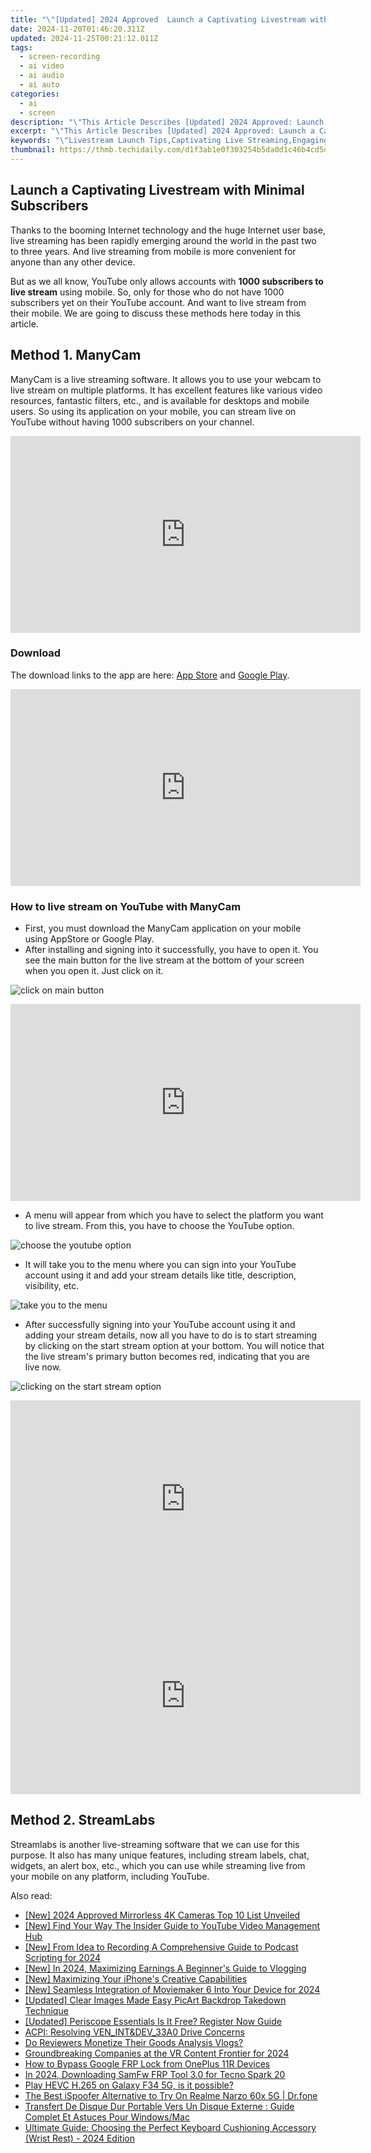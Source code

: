 ```yaml
---
title: "\"[Updated] 2024 Approved  Launch a Captivating Livestream with Minimal Subscribers\""
date: 2024-11-20T01:46:20.311Z
updated: 2024-11-25T00:21:12.011Z
tags: 
  - screen-recording
  - ai video
  - ai audio
  - ai auto
categories: 
  - ai
  - screen
description: "\"This Article Describes [Updated] 2024 Approved: Launch a Captivating Livestream with Minimal Subscribers\""
excerpt: "\"This Article Describes [Updated] 2024 Approved: Launch a Captivating Livestream with Minimal Subscribers\""
keywords: "\"Livestream Launch Tips,Captivating Live Streaming,Engaging Low-Sub Scene,Spark Interest in Live Events,Livestream Minimalist Guide,Grow Subs with Great Streams,Viral Live Broadcast Strategies\""
thumbnail: https://thmb.techidaily.com/d1f3ab1e0f303254b5da0d1c46b4cd5df7801fb77b72cd0a87c2f6333bdfc5bd.jpg
---
```


## Launch a Captivating Livestream with Minimal Subscribers

Thanks to the booming Internet technology and the huge Internet user base, live streaming has been rapidly emerging around the world in the past two to three years. And live streaming from mobile is more convenient for anyone than any other device.

But as we all know, YouTube only allows accounts with **1000 subscribers to live stream** using mobile. So, only for those who do not have 1000 subscribers yet on their YouTube account. And want to live stream from their mobile. We are going to discuss these methods here today in this article.

## Method 1\. ManyCam

ManyCam is a live streaming software. It allows you to use your webcam to live stream on multiple platforms. It has excellent features like various video resources, fantastic filters, etc., and is available for desktops and mobile users. So using its application on your mobile, you can stream live on YouTube without having 1000 subscribers on your channel.

<!-- affiliate ads begin -->
<iframe width="560" height="315" src="https://www.youtube.com/embed/y3VlwHTQQMs?si=BXYwD1pKiaTuev4y&autoplay=1" title="YouTube video player" frameborder="0" allow="accelerometer; autoplay; clipboard-write; encrypted-media; gyroscope; picture-in-picture; web-share" referrerpolicy="strict-origin-when-cross-origin" allowfullscreen></iframe>
<!-- affiliate ads end -->

### Download

The download links to the app are here: [App Store](https://apps.apple.com/us/app/manycam/id1112694921?ls=1) and [Google Play](https://play.google.com/store/apps/details?id=com.visicommedia.manycam).

<!-- affiliate ads begin -->
<iframe width="560" height="315" src="https://www.youtube.com/embed/LaWcXdTn5SE?si=QbxEkX-4a17J5RVs&autoplay=1" title="YouTube video player" frameborder="0" allow="accelerometer; autoplay; clipboard-write; encrypted-media; gyroscope; picture-in-picture; web-share" referrerpolicy="strict-origin-when-cross-origin" allowfullscreen></iframe>
<!-- affiliate ads end -->

### How to live stream on YouTube with ManyCam

* First, you must download the ManyCam application on your mobile using AppStore or Google Play.
* After installing and signing into it successfully, you have to open it. You see the main button for the live stream at the bottom of your screen when you open it. Just click on it.

![click on main button](https://images.wondershare.com/filmora/article-images/2022/12/live-stream-1.jpg)

<!-- affiliate ads begin -->
<iframe width="560" height="315" src="https://www.youtube.com/embed/jvwX82j3ci0?si=gAWoovjXgs3m1d7S&autoplay=1" title="YouTube video player" frameborder="0" allow="accelerometer; autoplay; clipboard-write; encrypted-media; gyroscope; picture-in-picture; web-share" referrerpolicy="strict-origin-when-cross-origin" allowfullscreen></iframe>
<!-- affiliate ads end -->

* A menu will appear from which you have to select the platform you want to live stream. From this, you have to choose the YouTube option.

![choose the youtube option](https://images.wondershare.com/filmora/article-images/2022/12/live-stream-2.jpg)

* It will take you to the menu where you can sign into your YouTube account using it and add your stream details like title, description, visibility, etc.

![take you to the menu](https://images.wondershare.com/filmora/article-images/2022/12/live-stream-3.jpg)

* After successfully signing into your YouTube account using it and adding your stream details, now all you have to do is to start streaming by clicking on the start stream option at your bottom. You will notice that the live stream's primary button becomes red, indicating that you are live now.

![clicking on the start stream option](https://images.wondershare.com/filmora/article-images/2022/12/live-stream-4.jpg)

<!-- affiliate ads begin -->
<iframe width="560" height="315" src="https://www.youtube.com/embed/-G7cU8dYvuI?si=JaKqRcW6qq9CDvty&autoplay=1" title="YouTube video player" frameborder="0" allow="accelerometer; autoplay; clipboard-write; encrypted-media; gyroscope; picture-in-picture; web-share" referrerpolicy="strict-origin-when-cross-origin" allowfullscreen></iframe>
<!-- affiliate ads end -->

<!-- affiliate ads begin -->
<iframe width="560" height="315" src="https://www.youtube.com/embed/slm2NjVPNtk?si=9ow6g1ucmf0TnT4T&autoplay=1" title="YouTube video player" frameborder="0" allow="accelerometer; autoplay; clipboard-write; encrypted-media; gyroscope; picture-in-picture; web-share" referrerpolicy="strict-origin-when-cross-origin" allowfullscreen></iframe>
<!-- affiliate ads end -->

## Method 2\. StreamLabs

Streamlabs is another live-streaming software that we can use for this purpose. It also has many unique features, including stream labels, chat, widgets, an alert box, etc., which you can use while streaming live from your mobile on any platform, including YouTube.


<ins class="adsbygoogle"
     style="display:block"
     data-ad-format="autorelaxed"
     data-ad-client="ca-pub-7571918770474297"
     data-ad-slot="1223367746"></ins>



<ins class="adsbygoogle"
     style="display:block"
     data-ad-client="ca-pub-7571918770474297"
     data-ad-slot="8358498916"
     data-ad-format="auto"
     data-full-width-responsive="true"></ins>


<span class="atpl-alsoreadstyle">Also read:</span>
<div><ul>
<li><a href="https://fox-blue.techidaily.com/new-2024-approved-mirrorless-4k-cameras-top-10-list-unveiled/"><u>[New] 2024 Approved Mirrorless 4K Cameras Top 10 List Unveiled</u></a></li>
<li><a href="https://youtube-docs.techidaily.com/ind-your-way-the-insider-guide-to-youtube-video-management-hub/"><u>[New] Find Your Way The Insider Guide to YouTube Video Management Hub</u></a></li>
<li><a href="https://fox-blue.techidaily.com/new-from-idea-to-recording-a-comprehensive-guide-to-podcast-scripting-for-2024/"><u>[New] From Idea to Recording A Comprehensive Guide to Podcast Scripting for 2024</u></a></li>
<li><a href="https://youtube-webster.techidaily.com/n-2024-maximizing-earnings-a-beginners-guide-to-vlogging/"><u>[New] In 2024, Maximizing Earnings A Beginner's Guide to Vlogging</u></a></li>
<li><a href="https://fox-blue.techidaily.com/new-maximizing-your-iphones-creative-capabilities/"><u>[New] Maximizing Your iPhone's Creative Capabilities</u></a></li>
<li><a href="https://fox-blue.techidaily.com/new-seamless-integration-of-moviemaker-6-into-your-device-for-2024/"><u>[New] Seamless Integration of Moviemaker 6 Into Your Device for 2024</u></a></li>
<li><a href="https://fox-blue.techidaily.com/updated-clear-images-made-easy-picart-backdrop-takedown-technique/"><u>[Updated] Clear Images Made Easy PicArt Backdrop Takedown Technique</u></a></li>
<li><a href="https://fox-blue.techidaily.com/updated-periscope-essentials-is-it-free-register-now-guide/"><u>[Updated] Periscope Essentials Is It Free? Register Now Guide</u></a></li>
<li><a href="https://driver-error.techidaily.com/acpi-resolving-venintanddev33a0-drive-concerns/"><u>ACPI: Resolving VEN_INT&DEV_33A0 Drive Concerns</u></a></li>
<li><a href="https://fox-blue.techidaily.com/do-reviewers-monetize-their-goods-analysis-vlogs/"><u>Do Reviewers Monetize Their Goods Analysis Vlogs?</u></a></li>
<li><a href="https://fox-blue.techidaily.com/groundbreaking-companies-at-the-vr-content-frontier-for-2024/"><u>Groundbreaking Companies at the VR Content Frontier for 2024</u></a></li>
<li><a href="https://android-frp.techidaily.com/how-to-bypass-google-frp-lock-from-oneplus-11r-devices-by-drfone-android/"><u>How to Bypass Google FRP Lock from OnePlus 11R Devices</u></a></li>
<li><a href="https://unlock-android.techidaily.com/in-2024-downloading-samfw-frp-tool-30-for-tecno-spark-20-by-drfone-android/"><u>In 2024, Downloading SamFw FRP Tool 3.0 for Tecno Spark 20</u></a></li>
<li><a href="https://review-topics.techidaily.com/play-hevc-h-265-on-galaxy-f34-5g-is-it-possible-by-aiseesoft-video-converter-play-hevc-video-on-android/"><u>Play HEVC H.265 on Galaxy F34 5G, is it possible?</u></a></li>
<li><a href="https://pokemon-go-android.techidaily.com/the-best-ispoofer-alternative-to-try-on-realme-narzo-60x-5g-drfone-by-drfone-virtual-android/"><u>The Best iSpoofer Alternative to Try On Realme Narzo 60x 5G | Dr.fone</u></a></li>
<li><a href="https://win-outstanding.techidaily.com/transfert-de-disque-dur-portable-vers-un-disque-externe-guide-complet-et-astuces-pour-windowsmac/"><u>Transfert De Disque Dur Portable Vers Un Disque Externe : Guide Complet Et Astuces Pour Windows/Mac</u></a></li>
<li><a href="https://buynow-reviews.techidaily.com/ultimate-guide-choosing-the-perfect-keyboard-cushioning-accessory-wrist-rest-2024-edition/"><u>Ultimate Guide: Choosing the Perfect Keyboard Cushioning Accessory (Wrist Rest) - 2024 Edition</u></a></li>
</ul></div>

